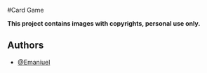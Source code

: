 #Card Game

**This project contains images with copyrights, personal use only.**
## Authors

- [@Emaniuel](https://github.com/Emaniuel)
